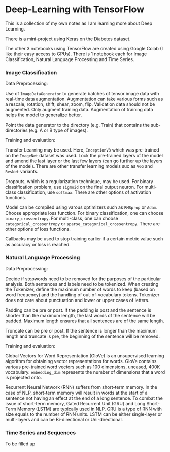 # Deep-Learning with TensorFlow

This is a collection of my own notes as I am learning more about Deep Learning. 

There is a mini-project using Keras on the Diabetes dataset. 

The other 3 notebooks using TensorFlow are created using Google Colab (I like their easy access to GPUs). 
There is 1 notebook each for Image Classification, Natural Language Processing and Time Series.  

### Image Classification

Data Preprocessing:

Use of `ImageDataGenerator` to generate batches of tensor image data with real-time data augmentation. Augmentation can take various forms such as a rescale, rotation, shift, shear, zoom, flip. Validation data should not be augmented. Only augment training data. Augmentation of training data helps the model to generalize better. 

Point the data generator to the directory (e.g. Train) that contains the sub-directories (e.g. A or B type of images). 

Training and evaluation:

Transfer Learning may be used. Here, `InceptionV3` which was pre-trained on the `ImageNet` dataset was used. Lock the pre-trained layers of the model and amend the last layer or the last few layers (can go further up the layers of the model). There are other transfer learning models suc as `VGG` and `ResNet` variants. 

Dropouts, which is a regularization technique, may be used. For binary classification problem, use `sigmoid` on the final output neuron. For multi-class classification, use `softmax`. There are other options of activation functions.

Model can be compiled using varous optimizers such as `RMSprop` or `Adam`. Choose appropriate loss function. For binary classification, one can choose `binary_crossentropy`. For multi-class, one can choose `categorical_crossentropy` or `sparse_categorical_crossentropy`. There are other options of loss functions.  

Callbacks may be used to stop training earlier if a certain metric value such as accuracy or loss is reached. 

### Natural Language Processing

Data Preprocessing:

Decide if stopwords need to be removed for the purposes of the particular analysis. Both sentences and labels need to be tokenized. When creating the Tokenizer, define the maximum number of words to keep (based on word frequency) and the handling of out-of-vocabulary tokens. Tokenizer does not care about punctuation and lower or upper cases of letters. 

Padding can be pre or post. If the padding is post and the sentence is shorter than the maximum length, the last words of the sentence will be padded. Maximum length ensures that all sentences are of the same length. 

Truncate can be pre or post. If the sentence is longer than the maximum length and truncate is pre, the beginning of the sentence will be removed.

Training and evaluation:

Global Vectors for Word Representation (GloVe) is an unsupervised learning algorithm for obtaining vector representations for words. GloVe contains various pre-trained word vectors such as 100 dimensions, uncased, 400K vocabulary. `embedding_dim` represents the number of dimensions that a word is projected onto. 

Recurrent Neural Network (RNN) suffers from short-term memory. In the case of NLP, short-term memory will result in words at the start of a sentence not having an effect at the end of a long sentence. To combat the issue of short-term memory, Gated Recurrent Unit (GRU) and Long Short-Term Memory (LSTM) are typically used in NLP. GRU is a type of RNN with size equals to the number of RNN units. LSTM can be either single-layer or multi-layers and can be Bi-directional or Uni-directional.

### Time Series and Sequences

To be filled up
